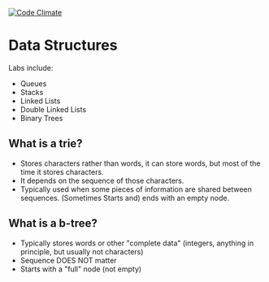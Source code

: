 [![Code Climate](https://codeclimate.com/github/fishermanswharff/data-structures/badges/gpa.svg)](https://codeclimate.com/github/fishermanswharff/data-structures)

# Data Structures

Labs include: 

* Queues
* Stacks
* Linked Lists
* Double Linked Lists
* Binary Trees

## What is a trie? 
* Stores characters rather than words, it can store words, but most of the time it stores characters. 
* It depends on the sequence of those characters. 
* Typically used when some pieces of information are shared between sequences. (Sometimes Starts and) ends with an empty node.

## What is a b-tree?
* Typically stores words or other "complete data" (integers, anything in principle, but usually not characters)
* Sequence DOES NOT matter
* Starts with a "full" node (not empty)
